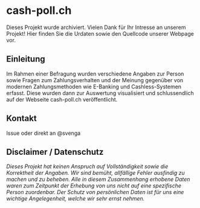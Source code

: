 # cash-poll.ch

Dieses Projekt wurde archiviert. 
Vielen Dank für Ihr Intresse an unserem Projekt! Hier finden Sie die Urdaten sowie den Quellcode unserer Webpage vor. 

## Einleitung
Im Rahmen einer Befragung wurden verschiedene Angaben zur Person sowie Fragen zum Zahlungsverhalten und der Meinung gegenüber von modernen Zahlungsmethoden wie E-Banking und Cashless-Systemen erfasst. Diese wurden dann zur Auswertung visualisiert und schlussendlich auf der Webseite cash-poll.ch veröffentlicht. 

## Kontakt
Issue oder direkt an @svenga

## Disclaimer / Datenschutz
*Dieses Projekt hat keinen Anspruch auf Vollständigkeit sowie die Korrektheit der Angaben. Wir sind bemüht, allfällige Fehler ausfindig zu machen und zu beheben. 
Alle in diesem Zusammenhang erhobene Daten waren zum Zeitpunkt der Erhebung von uns nicht auf eine spezifische Person zuordenbar. Der Schutz von persönlichen Daten ist für uns eine wichtige Angelegenheit, welche wir sehr ernst nehmen.*  

